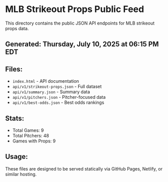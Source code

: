 # MLB Strikeout Props Public Feed

This directory contains the public JSON API endpoints for MLB strikeout props data.

## Generated: Thursday, July 10, 2025 at 06:15 PM EDT

## Files:
- `index.html` - API documentation
- `api/v1/strikeout-props.json` - Full dataset
- `api/v1/summary.json` - Summary data
- `api/v1/pitchers.json` - Pitcher-focused data  
- `api/v1/best-odds.json` - Best odds rankings

## Stats:
- Total Games: 9
- Total Pitchers: 48
- Games with Props: 9

## Usage:
These files are designed to be served statically via GitHub Pages, Netlify, or similar hosting.
